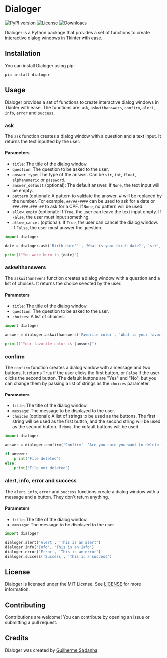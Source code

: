 # Dialoger

[![PyPI version](https://img.shields.io/pypi/v/dialoger)](https://img.shields.io/pypi/v/logandprint) [![License](https://img.shields.io/github/license/guisaldanha/dialoger)](LICENSE) [![Downloads](https://img.shields.io/pypi/dm/dialoger)](https://img.shields.io/pypi/dm/dialoger)

Dialoger is a Python package that provides a set of functions to create interactive dialog windows in Tkinter with ease.

## Installation

You can install Dialoger using pip:

```shell
pip install dialoger
```

## Usage

Dialoger provides a set of functions to create interactive dialog windows in Tkinter with ease. The functions are: `ask`, `askwithanswers`, `confirm`, `alert`, `info`, `error` and `success`.

### ask

The `ask` function creates a dialog window with a question and a text input. It returns the text inputted by the user.

#### Parameters

- `title`: The title of the dialog window.
- `question`: The question to be asked to the user.
- `answer_type`: The type of the answer. Can be `str`, `int`, `float`, `alphanumeric` or `password`.
- `answer_default` (optional): The default answer. If `None`, the text input will be empty.
- `pattern` (optional): A pattern to validate the answer. # will be replaced by the number. For example, `##/##/####` can be used to ask for a date or `###.###.###-##` to ask for a CPF. If `None`, no pattern will be used.
- `allow_empty` (optional): If `True`, the user can leave the text input empty. If `False`, the user must input something.
- `allow_cancel` (optional): If `True`, the user can cancel the dialog window. If `False`, the user must answer the question.

```python
import dialoger

date = dialoger.ask('Birth date''', 'What is your birth date?', 'str', pattern='##/##/####', allow_empty=False, allow_cancel=False)

print(f"You were born in {date}")
```

### askwithanswers

The `askwithanswers` function creates a dialog window with a question and a list of choices. It returns the choice selected by the user.

#### Parameters

- `title`: The title of the dialog window.
- `question`: The question to be asked to the user.
- `choices`: A list of choices.

```python
import dialoger

answer = dialoger.askwithanswers('Favorite color', 'What is your favorite color?', ['Red', 'Green', 'Blue'])

print(f"Your favorite color is {answer}")
```

### confirm

The `confirm` function creates a dialog window with a message and two buttons. It returns `True` if the user clicks the first button, or `False` if the user clicks the second button. The default buttons are "Yes" and "No", but you can change them by passing a list of strings as the `choices` parameter.

#### Parameters

- `title`: The title of the dialog window.
- `message`: The message to be displayed to the user.
- `choices` (optional): A list of strings to be used as the buttons. The first string will be used as the first button, and the second string will be used as the second button. If `None`, the default buttons will be used.

```python
import dialoger

answer = dialoger.confirm('Confirm', 'Are you sure you want to delete this file?')

if answer:
    print('File deleted')
else:
    print('File not deleted')
```

### alert, info, error and success

The `alert`, `info`, `error` and `success` functions create a dialog window with a message and a button. They don't return anything.

#### Parameters

- `title`: The title of the dialog window.
- `message`: The message to be displayed to the user.

```python
import dialoger

dialoger.alert('Alert', 'This is an alert')
dialoger.info('Info', 'This is an info')
dialoger.error('Error', 'This is an error')
dialoger.success('Success', 'This is a success')
```

## License

Dialoger is licensed under the MIT License. See [LICENSE](LICENSE) for more information.

## Contributing

Contributions are welcome! You can contribute by opening an issue or submitting a pull request.

## Credits

Dialoger was created by [Guilherme Saldanha](https://guisaldanha.com).
